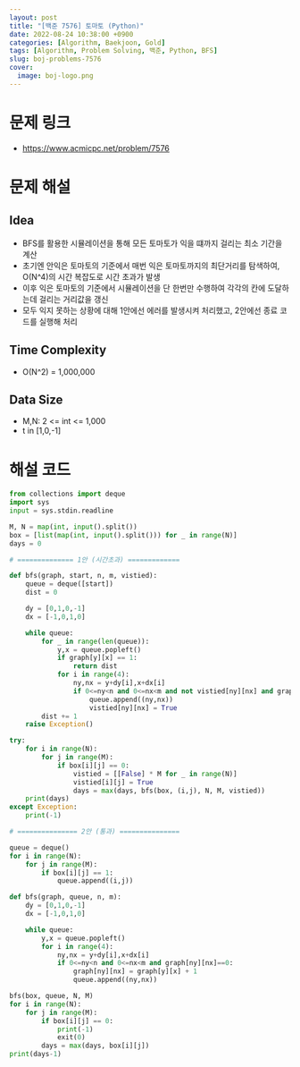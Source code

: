 ```yaml
---
layout: post
title: "[백준 7576] 토마토 (Python)"
date: 2022-08-24 10:38:00 +0900
categories: [Algorithm, Baekjoon, Gold]
tags: [Algorithm, Problem Solving, 백준, Python, BFS]
slug: boj-problems-7576
cover:
  image: boj-logo.png
---
```


# 문제 링크
- https://www.acmicpc.net/problem/7576

# 문제 해설

## Idea
- BFS를 활용한 시뮬레이션을 통해 모든 토마토가 익을 떄까지 걸리는 최소 기간을 계산
- 초기엔 안익은 토마토의 기준에서 매번 익은 토마토까지의 최단거리를 탐색하여,   
  O(N^4)의 시간 복잡도로 시간 초과가 발생
- 이후 익은 토마토의 기준에서 시뮬레이션을 단 한번만 수행하여 각각의 칸에 도달하는데 걸리는 거리값을 갱신
- 모두 익지 못하는 상황에 대해 1안에선 에러를 발생시켜 처리했고, 2안에선 종료 코드를 실행해 처리

## Time Complexity
- O(N^2) = 1,000,000

## Data Size
- M,N: 2 <= int <= 1,000
- t in [1,0,-1]

# 해설 코드

```python
from collections import deque
import sys
input = sys.stdin.readline

M, N = map(int, input().split())
box = [list(map(int, input().split())) for _ in range(N)]
days = 0

# ============== 1안 (시간초과) =============

def bfs(graph, start, n, m, vistied):
    queue = deque([start])
    dist = 0

    dy = [0,1,0,-1]
    dx = [-1,0,1,0]

    while queue:
        for _ in range(len(queue)):
            y,x = queue.popleft()
            if graph[y][x] == 1:
                return dist
            for i in range(4):
                ny,nx = y+dy[i],x+dx[i]
                if 0<=ny<n and 0<=nx<m and not vistied[ny][nx] and graph[ny][nx]!=-1:
                    queue.append((ny,nx))
                    vistied[ny][nx] = True
        dist += 1
    raise Exception()

try:
    for i in range(N):
        for j in range(M):
            if box[i][j] == 0:
                vistied = [[False] * M for _ in range(N)]
                vistied[i][j] = True
                days = max(days, bfs(box, (i,j), N, M, vistied))
    print(days)
except Exception:
    print(-1)

# =============== 2안 (통과) ===============

queue = deque()
for i in range(N):
    for j in range(M):
        if box[i][j] == 1:
            queue.append((i,j))

def bfs(graph, queue, n, m):
    dy = [0,1,0,-1]
    dx = [-1,0,1,0]

    while queue:
        y,x = queue.popleft()
        for i in range(4):
            ny,nx = y+dy[i],x+dx[i]
            if 0<=ny<n and 0<=nx<m and graph[ny][nx]==0:
                graph[ny][nx] = graph[y][x] + 1
                queue.append((ny,nx))

bfs(box, queue, N, M)
for i in range(N):
    for j in range(M):
        if box[i][j] == 0:
            print(-1)
            exit(0)
        days = max(days, box[i][j])
print(days-1)
```
